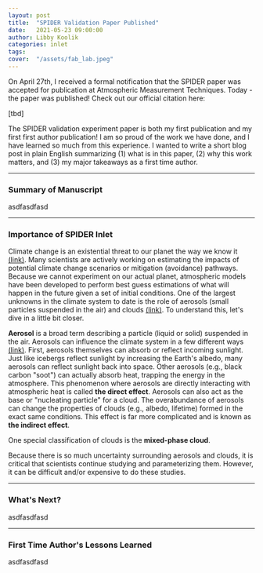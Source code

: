 ```yaml
---
layout: post
title:  "SPIDER Validation Paper Published"
date:   2021-05-23 09:00:00
author: Libby Koolik
categories: inlet
tags:	
cover:  "/assets/fab_lab.jpeg"
---
```


On April 27th, I received a formal notification that the SPIDER paper was accepted for publication at Atmospheric Measurement Techniques. Today - the paper was published! Check out our official citation here:

[tbd]

The SPIDER validation experiment paper is both my first publication and my first first author publication! I am so proud of the work we have done, and I have learned so much from this experience. I wanted to write a short blog post in plain English summarizing (1) what is in this paper, (2) why this work matters, and (3) my major takeaways as a first time author.

--------

<h3>Summary of Manuscript</h3>
asdfasdfasd

--------

<h3>Importance of SPIDER Inlet</h3>

Climate change is an existential threat to our planet the way we know it [(link)](https://www.ipcc.ch/report/ar6/wg2/resources/press/press-release/). Many scientists are actively working on estimating the impacts of potential climate change scenarios or mitigation (avoidance) pathways. Because we cannot experiment on our actual planet, atmospheric models have been developed to perform best guess estimations of what will happen in the future given a set of initial conditions. One of the largest unknowns in the climate system to date is the role of aerosols (small particles suspended in the air) and clouds [(link)](https://archive.ipcc.ch/publications_and_data/ar4/wg1/en/faq-2-1-figure-2.html). To understand this, let's dive in a little bit closer.

<b>Aerosol</b> is a broad term describing a particle (liquid or solid) suspended in the air. Aerosols can influence the climate system in a few different ways [(link)](https://www.gfdl.noaa.gov/aerosols-and-climate/). First, aerosols themselves can absorb or reflect incoming sunlight. Just like icebergs reflect sunlight by increasing the Earth's albedo, many aerosols can reflect sunlight back into space. Other aerosols (e.g., black carbon "soot") can actually absorb heat, trapping the energy in the atmosphere. This phenomenon where aerosols are directly interacting with atmospheric heat is called <b>the direct effect</b>. Aerosols can also act as the base or "nucleating particle" for a cloud. The overabundance of aerosols can change the properties of clouds (e.g., albedo, lifetime) formed in the exact same conditions. This effect is far more complicated and is known as <b>the indirect effect</b>. 

One special classification of clouds is the <b>mixed-phase cloud</b>.

Because there is so much uncertainty surrounding aerosols and clouds, it is critical that scientists continue studying and parameterizing them. However, it can be difficult and/or expensive to do these studies. 


--------

<h3>What's Next?</h3>
asdfasdfasd    


--------

<h3>First Time Author's Lessons Learned</h3>
asdfasdfasd

